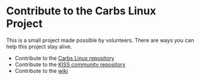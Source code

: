 Contribute to the Carbs Linux Project
=====================================

This is a small project made possible by volunteers. There are
ways you can help this project stay alive.

* Contribute to the [Carbs Linux repository](http://git.carbslinux.org/repository/log.html)
* Contribute to the [KISS community repository](https://github.com/kisslinux/community)
* Contribute to the [wiki](//wiki.carbslinux.org)
